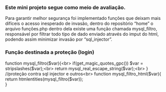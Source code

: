 <p><h3>Este mini projeto segue como meio de avaliação.</h3></p>
Para garantir melhor segurança foi implementado funções que deixam mais difíceis o acesso inesperado de invasão, dentro do repositório “home” o arquivo funções.php dentro dela existe uma função chamada mysql_filtro, responsável por filtrar todo tipo de dado enviado através do imput do html, podendo assim minimizar invasão por “sql_injector”. 

<p><h3><b>Função destinada a proteção (login)</b></h3></p>

function mysql_filtro($var){<br>
if(get_magic_quotes_gpc()) $var = stripslashes($var);<br>
return mysql_real_escape_string($var);<br>
} //proteção contra sql injector e outros<br>
function mysql_filtro_html($var){<br>
return htmlentities(mysql_filtro($var));<br>
}
